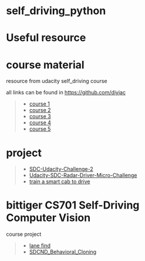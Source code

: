 # self_driving_python

# Useful resource
# course material
resource from udacity self_driving course

all links can be found in https://github.com/diyjac

> * [course 1](https://github.com/diyjac/SDC-P1)
> * [course 2](https://github.com/diyjac/SDC-P2)
> * [course 3](https://github.com/diyjac/SDC-P3)
> * [course 4](https://github.com/diyjac/SDC-P4)
> * [course 5](https://github.com/diyjac/SDC-P5)


# project
> * [SDC-Udacity-Challenge-2](https://github.com/diyjac/SDC-Udacity-Challenge-2)
> * [Udacity-SDC-Radar-Driver-Micro-Challenge](https://github.com/diyjac/Udacity-SDC-Radar-Driver-Micro-Challenge)
> * [train a smart cab to drive](https://github.com/diyjac/smartcab)

# bittiger CS701 Self-Driving Computer Vision
course project 
> * [lane find](https://github.com/andrewraharjo/SDCND-LaneLines)
> * [SDCND_Behavioral_Cloning](https://github.com/andrewraharjo/SDCND_Behavioral_Cloning)

